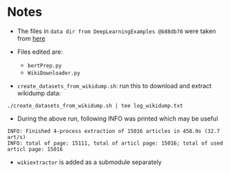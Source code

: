 # Notes

- The files in `data dir from DeepLearningExamples @b88db70`
were taken from [here](https://github.com/NVIDIA/DeepLearningExamples/tree/b88db70dc14952bd23a6f3467cae490809d74467/PyTorch/LanguageModeling/BERT/data)

- Files edited are:
    - `bertPrep.py`
    - `WikiDownloader.py`

- `create_datasets_from_wikidump.sh`: run this to download and extract wikidump data:

```shell script
./create_datasets_from_wikidump.sh | tee log_wikidump.txt
```

- During the above run, following INFO was printed which may be useful
```shell script
INFO: Finished 4-process extraction of 15016 articles in 458.9s (32.7 art/s)
INFO: total of page: 15111, total of articl page: 15016; total of used articl page: 15016
```

- `wikiextractor` is added as a submodule separately
